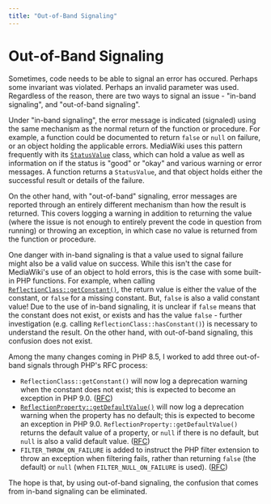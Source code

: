```yaml
---
title: "Out-of-Band Signaling"
---
```


# Out-of-Band Signaling

Sometimes, code needs to be able to signal an error has occured. Perhaps some
invariant was violated. Perhaps an invalid parameter was used. Regardless of the
reason, there are two ways to signal an issue - "in-band signaling", and
"out-of-band signaling".

Under "in-band signaling", the error message is indicated (signaled) using the
same mechanism as the normal return of the function or procedure. For example,
a function could be documented to return `false` or `null` on failure, or an
object holding the applicable errors. MediaWiki uses this pattern frequently
with its [`StatusValue`][mw-statusvalue] class, which can hold a value as well
as information on if the status is "good" or "okay" and various warning or
error messages. A function returns a `StatusValue`, and that object holds either
the successful result or details of the failure.

On the other hand, with "out-of-band" signaling, error messages are reported
through an entirely different mechanism than how the result is returned. This
covers logging a warning in addition to returning the value (where the issue is
not enough to entirely prevent the code in question from running) or throwing
an exception, in which case no value is returned from the function or procedure.

One danger with in-band signaling is that a value used to signal failure might
also be a valid value on success. While this isn't the case for MediaWiki's use
of an object to hold errors, this is the case with some built-in PHP functions.
For example, when calling [`ReflectionClass::getConstant()`][ref-get-constant],
the return value is either the value of the constant, or `false` for a missing
constant. But, `false` is also a valid constant value! Due to the use of
in-band signaling, it is unclear if `false` means that the constant does not
exist, or exists and has the value `false` - further investigation (e.g. calling
`ReflectionClass::hasConstant()`) is necessary to understand the result. On the
other hand, with out-of-band signaling, this confusion does not exist.

Among the many changes coming in PHP 8.5, I worked to add three out-of-band
signals through PHP's RFC process:

* `ReflectionClass::getConstant()` will now log a deprecation warning when the
constant does not exist; this is expected to become an exception in PHP 9.0.
([RFC][rfc-get-constant])
* [`ReflectionProperty::getDefaultValue()`][ref-get-default] will now log a
deprecation warning when the property has no default; this is expected to become
an exception in PHP 9.0. `ReflectionProperty::getDefaultValue()` returns the
default value of a property, or `null` if there is no default, but `null` is
also a valid default value. ([RFC][rfc-get-default])
* `FILTER_THROW_ON_FAILURE` is added to instruct the PHP filter extension to
throw an exception when filtering fails, rather than returning `false` (the
default) or `null` (when `FILTER_NULL_ON_FAILURE` is used). ([RFC][rfc-filter])

The hope is that, by using out-of-band signaling, the confusion that comes from
in-band signaling can be eliminated.

[mw-statusvalue]: https://doc.wikimedia.org/mediawiki-core/master/php/classStatusValue.html
[ref-get-constant]: https://www.php.net/manual/en/reflectionclass.getconstant.php
[ref-get-default]: https://www.php.net/manual/en/reflectionproperty.getdefaultvalue.php
[rfc-get-constant]: https://wiki.php.net/rfc/deprecations_php_8_5#deprecate_reflectionclassgetconstant_for_missing_constants
[rfc-get-default]: https://wiki.php.net/rfc/deprecations_php_8_5#deprecate_reflectionpropertygetdefaultvalue_for_properties_without_default_values
[rfc-filter]: https://wiki.php.net/rfc/filter_throw_on_failure

